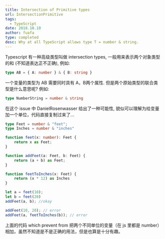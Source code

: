 ```yaml
---
title: Intersection of Primitive types
url: IntersectionPrimitive
tags:
  - TypeScript
date: 2018.10.10
author: fuafa
type: completed
desc: Why at all TypeScript allows type T = number & string.
---
```


Typescript 有一种高级类型叫做 intersection types, 一般用来表示两个对象类型的和 (不知道表达正不正确), 例如:

```ts
type AB = { A: number } & { B: string }
```

一个变量的类型为 AB 需要同时具有 A，B两个属性.
但是两个原始类型的联合类型是什么意思呢? 例如:

```ts
type NumberString = number & string
```
在这个 issue 中 DanielRosenwasser 给出了一种可能性, 貌似可以理解为给变量加一个单位，代码直接复制过来了...

```ts
type Feet = number & "feet";
type Inches = number & "inches"

function feet(x: number): Feet {
    return x as Feet;
}

function addFeet(a: Feet, b: Feet) {
    return (a + b) as Feet;
}

function feetToInches(x: Feet) {
    return (x * 12) as Inches
}

let a = feet(10);
let b = feet(20)
addFeet(a, b); //okay

addFeet(10, 20); // error
addFeet(a, feetToInches(b)); // error
```

上面的代码 which prevent from 把两个不同单位的变量（在 js 里都是 number）相加，虽然不知道是不是正确的用法，但是也算是十分有趣。
